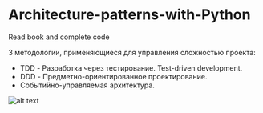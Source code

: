 # Architecture-patterns-with-Python
Read book and complete code


3 методологии, применяющиеся для управления сложностью проекта:
- TDD - Разработка через тестирование. Test-driven development.
- DDD - Предметно-ориентированное проектирование.
- Событийно-управляемая архитектура.


![alt text](https://chitatel.by/storage/thumbs/03/h1001_w1001_037534ffb59ec783497255dfa7708f73.jpg)


